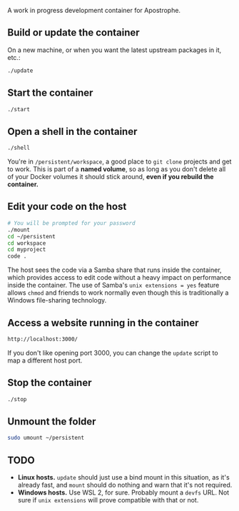 A work in progress development container for Apostrophe.

## Build or update the container

On a new machine, or when you want the latest upstream packages in it, etc.:

```bash
./update
```

## Start the container

```bash
./start
```

## Open a shell in the container

```bash
./shell
```

You're in `/persistent/workspace`, a good place to `git clone` projects and get to work. This is part of a **named volume**, so as long as you don't delete all of your Docker volumes it should stick around, **even if you rebuild the container.**

## Edit your code on the host

```bash
# You will be prompted for your password
./mount
cd ~/persistent
cd workspace
cd myproject
code .
```

The host sees the code via a Samba share that runs inside the container, which provides access to edit code without a heavy impact on performance inside the container. The use of Samba's `unix extensions = yes` feature allows `chmod` and friends to work normally even though this is traditionally a Windows file-sharing technology.

## Access a website running in the container

```bash
http://localhost:3000/
```

If you don't like opening port 3000, you can change the `update` script to map a different host port.

## Stop the container

```bash
./stop
```

## Unmount the folder

```bash
sudo umount ~/persistent
```

## TODO

* **Linux hosts.** `update` should just use a bind mount in this situation, as it's already fast, and `mount` should do nothing and warn that it's not required.
* **Windows hosts.** Use WSL 2, for sure. Probably mount a `devfs` URL. Not sure if `unix extensions` will prove compatible with that or not.
